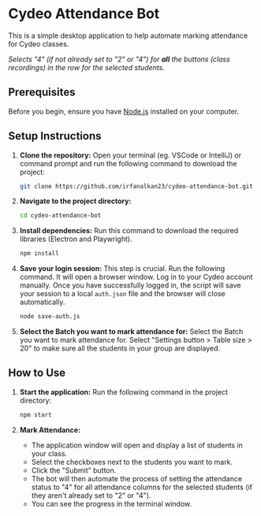 # Cydeo Attendance Bot

This is a simple desktop application to help automate marking attendance for Cydeo classes.

*Selects "4" (if not already set to "2" or "4") for **all** the buttons (class recordings) in the row for the selected students.*

## Prerequisites

Before you begin, ensure you have [Node.js](https://nodejs.org/) installed on your computer.

## Setup Instructions

1.  **Clone the repository:**
    Open your terminal (eg. VSCode or IntelliJ) or command prompt and run the following command to download the project:
    ```bash
    git clone https://github.com/irfanalkan23/cydeo-attendance-bot.git
    ```

2.  **Navigate to the project directory:**
    ```bash
    cd cydeo-attendance-bot
    ```

3.  **Install dependencies:**
    Run this command to download the required libraries (Electron and Playwright).
    ```bash
    npm install
    ```

4.  **Save your login session:**
    This step is crucial. Run the following command. It will open a browser window. Log in to your Cydeo account manually. Once you have successfully logged in, the script will save your session to a local `auth.json` file and the browser will close automatically.
    ```bash
    node save-auth.js
    ```
54.  **Select the Batch you want to mark attendance for:**
    Select the Batch you want to mark attendance for. 
    Select "Settings button > Table size > 20" to make sure all the students in your group are displayed.

## How to Use

1.  **Start the application:**
    Run the following command in the project directory:
    ```bash
    npm start
    ```

2.  **Mark Attendance:**
    *   The application window will open and display a list of students in your class.
    *   Select the checkboxes next to the students you want to mark.
    *   Click the "Submit" button.
    *   The bot will then automate the process of setting the attendance status to "4" for all attendance columns for the selected students (if they aren't already set to "2" or "4").
    *   You can see the progress in the terminal window.
